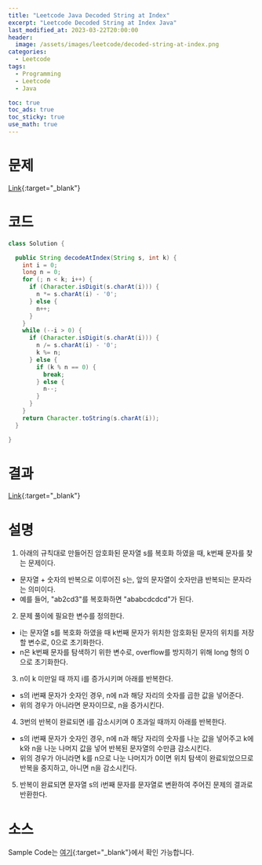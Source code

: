 ```yaml
---
title: "Leetcode Java Decoded String at Index"
excerpt: "Leetcode Decoded String at Index Java"
last_modified_at: 2023-03-22T20:00:00
header:
  image: /assets/images/leetcode/decoded-string-at-index.png
categories:
  - Leetcode
tags:
  - Programming
  - Leetcode
  - Java

toc: true
toc_ads: true
toc_sticky: true
use_math: true
---
```

# 문제
[Link](https://leetcode.com/problems/decoded-string-at-index){:target="_blank"}

# 코드
```java
class Solution {

  public String decodeAtIndex(String s, int k) {
    int i = 0;
    long n = 0;
    for (; n < k; i++) {
      if (Character.isDigit(s.charAt(i))) {
        n *= s.charAt(i) - '0';
      } else {
        n++;
      }
    }
    while (--i > 0) {
      if (Character.isDigit(s.charAt(i))) {
        n /= s.charAt(i) - '0';
        k %= n;
      } else {
        if (k % n == 0) {
          break;
        } else {
          n--;
        }
      }
    }
    return Character.toString(s.charAt(i));
  }

}
```

# 결과
[Link](https://leetcode.com/problems/decoded-string-at-index/submissions/920080269/){:target="_blank"}

# 설명
1. 아래의 규칙대로 만들어진 암호화된 문자열 s를 복호화 하였을 때, k번째 문자를 찾는 문제이다.
- 문자열 + 숫자의 반복으로 이루어진 s는, 앞의 문자열이 숫자만큼 반복되는 문자라는 의미이다.
- 예를 들어, "ab2cd3"를 복호화하면 "ababcdcdcd"가 된다.

2. 문제 풀이에 필요한 변수를 정의한다.
- i는 문자열 s를 복호화 하였을 때 k번째 문자가 위치한 암호화된 문자의 위치를 저장할 변수로, 0으로 초기화한다.
- n은 k번째 문자를 탐색하기 위한 변수로, overflow를 방지하기 위해 long 형의 0으로 초기화한다.

3. n이 k 미만일 때 까지 i를 증가시키며 아래를 반복한다.
- s의 i번째 문자가 숫자인 경우, n에 n과 해당 자리의 숫자를 곱한 값을 넣어준다.
- 위의 경우가 아니라면 문자이므로, n을 증가시킨다.

4. 3번의 반복이 완료되면 i를 감소시키며 0 초과일 때까지 아래를 반복한다.
- s의 i번째 문자가 숫자인 경우, n에 n과 해당 자리의 숫자를 나눈 값을 넣어주고 k에 k와 n을 나눈 나머지 값을 넣어 반복된 문자열의 수만큼 감소시킨다.
- 위의 경우가 아니라면 k를 n으로 나눈 나머지가 0이면 위치 탐색이 완료되었으므로 반복을 중지하고, 아니면 n을 감소시킨다.

5. 반복이 완료되면 문자열 s의 i번째 문자를 문자열로 변환하여 주어진 문제의 결과로 반환한다.

# 소스
Sample Code는 [여기](https://github.com/GracefulSoul/leetcode/blob/master/src/main/java/gracefulsoul/problems/DecodedStringAtIndex.java){:target="_blank"}에서 확인 가능합니다.